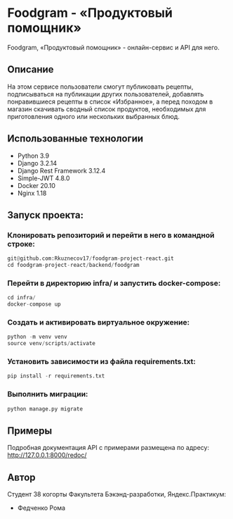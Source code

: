# Foodgram - «Продуктовый помощник»

Foodgram, «Продуктовый помощник» - онлайн-сервис и API для него.

## Описание

На этом сервисе пользователи смогут публиковать рецепты, подписываться на публикации других пользователей, добавлять понравившиеся рецепты в список «Избранное», а перед походом в магазин скачивать сводный список продуктов, необходимых для приготовления одного или нескольких выбранных блюд.

## Использованные технологии

* Python 3.9
* Django 3.2.14
* Django Rest Framework 3.12.4
* Simple-JWT 4.8.0
* Docker 20.10
* Nginx 1.18

## Запуск проекта:

### Клонировать репозиторий и перейти в него в командной строке:

```python
git@github.com:Rkuznecov17/foodgram-project-react.git
cd foodgram-project-react/backend/foodgram
```

### Перейти в директорию infra/ и запустить docker-compose:

```python
cd infra/
docker-compose up
```

### Cоздать и активировать виртуальное окружение:

```python
python -m venv venv
source venv/scripts/activate
```

### Установить зависимости из файла requirements.txt:

```python
pip install -r requirements.txt
```

### Выполнить миграции:

```python
python manage.py migrate
```

## Примеры

Подробная документация API с примерами размещена по адресу:
http://127.0.0.1:8000/redoc/

## Автор

Студент 38 когорты Факультета Бэкэнд-разработки, Яндекс.Практикум:

* Федченко Рома
